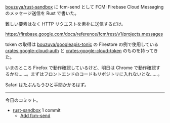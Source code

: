 [bouzuya/rust-sandbox] に fcm-send として FCM: Firebase Cloud Messaging のメッセージ送信を Rust で書いた。

難しい要素はなく HTTP リクエストを素朴に送信するだけ。

<https://firebase.google.com/docs/reference/fcm/rest/v1/projects.messages>

token の取得は [bouzuya/googleapis-tonic] の Firestore の例で使用している [crates:google-cloud-auth] と [crates:google-cloud-token] のものを持ってきた。

いまのところ Firefox で動作確認しているけど、明日は Chrome で動作確認するかな……。まずはフロントエンドのコードもリポジトリに入れないとな……。

Safari はたぶんもうひと手間かかるはず。

---

今日のコミット。

- [rust-sandbox](https://github.com/bouzuya/rust-sandbox) 1 commit
  - [Add fcm-send](https://github.com/bouzuya/rust-sandbox/commit/52fff8e283e98444958ec6f7756d64d423e8e8b0)

[bouzuya/googleapis-tonic]: https://github.com/bouzuya/googleapis-tonic
[bouzuya/rust-sandbox]: https://github.com/bouzuya/rust-sandbox
[crates:google-cloud-auth]: https://crates.io/crates/google-cloud-auth
[crates:google-cloud-token]: https://crates.io/crates/google-cloud-token
